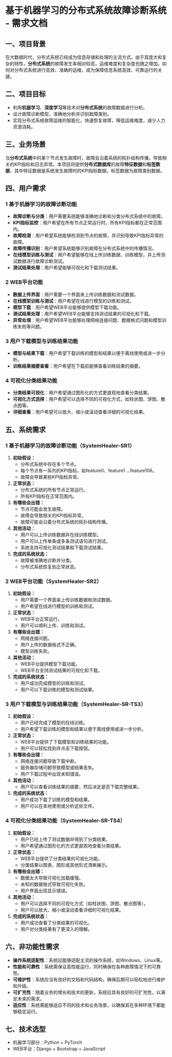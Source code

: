 # 基于机器学习的分布式系统故障诊断系统 - 需求文档

## 一、项目背景

在大数据时代，分布式系统已经成为信息存储和处理的主流方式。由于其庞大和复杂的特性，**分布式系统**的故障发生率相对较高，运维难度和复杂度也随之增加。如何对分布式系统进行高效、准确的运维，成为保障信息系统高效、可靠运行的关键。

## 二、项目目标

- 利用**机器学习**、**深度学习**等技术对**分布式系统**的故障数据进行分析。
- 设计故障诊断模型，准确地分析并识别故障类别。
- 实现分布式系统故障运维的智能化，快速恢复故障，降低运维难度，减少人力资源消耗。

## 三、业务场景

当**分布式系统**中的某个节点发生故障时，故障会沿着系统的拓扑结构传播，导致相关的KPI指标和日志异常。本项目将提供**分布式数据库**的故障**特征数据**和**标签数据**，其中特征数据是系统发生故障时的KPI指标数据，标签数据为故障类别数据。

## 四、用户需求

### 1 基于机器学习的故障诊断功能

- **故障诊断与分类**：用户需要系统能够准确地诊断和分类分布式系统中的故障。
- **KPI指标监控**：用户希望在所有节点正常运行时，所有KPI指标都在正常范围内。
- **故障检测**：用户希望系统能够检测到节点的故障，并识别导致KPI指标异常的故障。
- **故障传播识别**：用户希望系统能够识别故障在分布式系统中的传播情况。
- **在线模型训练与测试**：用户希望能够在线上传训练数据、训练模型，并上传测试数据进行故障诊断测试。
- **测试结果处理**：用户希望能够可视化和下载测试结果。

### 2 WEB平台功能

- **数据上传界面**：用户需要一个界面来上传训练数据和测试数据。
- **在线模型训练与测试**：用户希望在线进行模型的训练和测试。
- **模型下载**：用户希望WEB平台能够提供模型下载功能。
- **测试结果处理**：用户希望WEB平台能够支持测试结果的可视化和下载。
- **异常处理**：用户希望WEB平台能够处理网络连接问题、数据格式问题和模型训练失败等问题。

### 3 用户下载模型与训练结果功能

- **模型与结果下载**：用户希望下载训练的模型和结果以便于离线使用或进一步分析。
- **训练结果摘要查看**：用户希望在下载前能够查看训练结果的摘要。

### 4 可视化分类结果功能

- **分类结果可视化**：用户希望通过图形化的方式更直观地查看分类结果。
- **可视化方式选择**：用户希望可以选择不同的可视化方式，如柱状图、饼图、散点图等。
- **详细查看**：用户希望可以放大、缩小或滚动查看详细的可视化结果。

## 五、系统需求

### 1 基于机器学习的故障诊断功能（SystemHealer-SR1）

1. **初始假设：**
   - 分布式系统中存在多个节点。
   - 每个节点有一系列的KPI指标，如feature0、feature1 ...feature106。
   - 故障会导致某些KPI指标异常。
2. **正常状态：**
   - 分布式系统的所有节点正常运行。
   - 所有KPI指标在正常范围内。
3. **有哪些会出错：**
   - 节点可能会发生故障。
   - 故障会导致相关的KPI指标异常。
   - 故障可能会沿着分布式系统的拓扑结构传播。
4. **其他活动：**
   - 用户可以上传训练数据并在线训练模型。
   - 用户可以上传单条或多条测试语句进行测试。
   - 系统支持可视化测试结果和下载测试结果。
5. **完成的系统状态：**
   - 故障被准确地诊断并分类。
   - 分布式系统恢复到正常状态。

### 2 WEB平台功能（SystemHealer-SR2）

1. **初始假设：**
   - 用户需要一个界面来上传训练数据和测试数据。
   - 用户希望在线进行模型的训练和测试。
2. **正常状态：**
   - WEB平台正常运行。
   - 用户可以顺利上传、训练和测试。
3. **有哪些会出错：**
   - 网络连接问题。
   - 用户上传的数据格式不正确。
   - 模型训练失败。
4. **其他活动：**
   - WEB平台提供模型下载功能。
   - WEB平台支持测试结果的可视化和下载。
5. **完成的系统状态：**
   - 用户成功完成模型的训练和测试。
   - 用户可以下载训练的模型和测试结果。

### 3 用户下载模型与训练结果功能（SystemHealer-SR-TS3）

1. **初始假设：**
   - 用户已经完成了模型的在线训练。
   - 用户希望下载训练的模型和结果以便于离线使用或进一步分析。
2. **正常状态：**
   - WEB平台提供了下载模型和训练结果的功能。
   - 用户可以轻松找到并点击下载按钮。
3. **有哪些会出错：**
   - 网络连接问题导致下载中断。
   - 服务器存储问题导致模型或结果丢失。
   - 用户下载过程中出现未知错误。
4. **其他活动：**
   - 用户可以查看训练结果的摘要，然后决定是否下载完整结果。
5. **完成的系统状态：**
   - 用户成功下载了训练的模型和结果。
   - 用户可以在本地使用或分析这些文件。

### 4 可视化分类结果功能（SystemHealer-SR-TS4）

1. **初始假设：**
   - 用户已经上传了测试数据并得到了分类结果。
   - 用户希望通过图形化的方式更直观地查看分类结果。
2. **正常状态：**
   - WEB平台提供了分类结果的可视化功能。
   - 分类结果以图表、图形或其他形式清晰展示。
3. **有哪些会出错：**
   - 数据太大导致可视化加载缓慢。
   - 未知的数据格式导致可视化失败。
   - 用户界面出现显示错误。
4. **其他活动：**
   - 用户可以选择不同的可视化方式（如柱状图、饼图、散点图等）。
   - 用户可以放大、缩小或滚动查看详细的可视化结果。
5. **完成的系统状态：**
   - 用户成功查看了分类结果的可视化。
   - 用户对分类结果有了更深入的理解。

## 六、非功能性需求

- **操作系统适配性**：系统应能够适配主流的操作系统，如Windows、Linux等。
- **性能和可靠性**：系统需保证高性能运行，同时确保在各种故障情况下的可靠性。
- **可维护性**：系统应当有良好的文档和代码结构，确保后期可以轻松地进行维护和升级。
- **可扩充性**：随着业务的增长和技术的更新，系统应具有良好的可扩充性，以满足未来的需求。
- **适应性**：系统需能够适应不同的技术和业务场景，以确保其在多种环境下都能够稳定运行。

## 七、技术选型

- 机器学习部分：Python + PyTorch
- WEB平台：Django + Bootstrap + JavaScript
